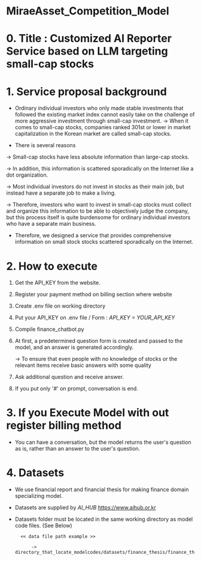 # MiraeAsset_Competition_Model


# 0. Title : Customized AI Reporter Service based on LLM targeting small-cap stocks 




# 1. Service proposal background

* Ordinary individual investors who only made stable investments that followed the existing market index cannot easily take on the challenge of more aggressive investment through small-cap investment. 
      -> When it comes to small-cap stocks, companies ranked 301st or lower in market capitalization in the Korean market are called small-cap stocks.



* There is several reasons
  
-> Small-cap stocks have less absolute information than large-cap stocks.

-> In addition, this information is scattered sporadically on the Internet like a dot organization.

-> Most individual investors do not invest in stocks as their main job, but instead have a separate job to make a living.

-> Therefore, investors who want to invest in small-cap stocks must collect and organize this information to be able to objectively judge the company, but              this process itself is quite burdensome for ordinary individual investors who have a separate main business.



* Therefore, we designed a service that provides comprehensive information on small stock stocks scattered sporadically on the Internet.




# 2. How to execute

1. Get the API_KEY from the website.
    
2. Register your payment method on billing section where website

3. Create .env file on working directory
    
4. Put your API_KEY on .env file / Form : _API_KEY = YOUR_API_KEY_
    
5. Compile finance_chatbot.py
    
6. At first, a predetermined question form is created and passed to the model, and an answer is generated accordingly.

   -> To ensure that even people with no knowledge of stocks or the relevant items receive basic answers with some quality
        
7. Ask additional question and receive answer.
    
8. If you put only '#' on prompt, conversation is end.



# 3. If you Execute Model with out register billing method

- You can have a conversation, but the model returns the user's question as is, rather than an answer to the user's question.



# 4. Datasets

- We use financial report and financial thesis for making finance domain specializing model.
- Datasets are supplied by _AI_HUB_ https://www.aihub.or.kr
- Datasets folder must be located in the same working directory as model code files. (See Below)

        << data file path example >>

            -> directory_that_locate_modelcodes/datasets/finance_thesis/finance_thesis_file

